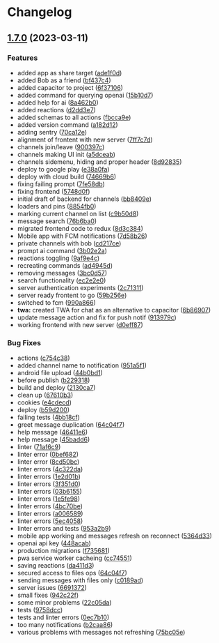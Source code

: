 # Changelog

## [1.7.0](https://github.com/codecat-io/chat/compare/@quack/server-v1.6.12...@quack/server-v1.7.0) (2023-03-11)


### Features

* added app as share target ([ade1f0d](https://github.com/codecat-io/chat/commit/ade1f0d8f243d9709acf036b6238bbb1db794a87))
* added Bob as a friend ([bf437c4](https://github.com/codecat-io/chat/commit/bf437c4310e3a1c28241b3e7ede69467102f67e6))
* added capacitor to project ([6f37106](https://github.com/codecat-io/chat/commit/6f371069f47c85b1c2781c1b4f97cde16e0f99b6))
* added command for querying openai ([15b10d7](https://github.com/codecat-io/chat/commit/15b10d7cc7efb36c34204b8bd9e203887a479558))
* added help for ai ([8a462b0](https://github.com/codecat-io/chat/commit/8a462b02796387dfc70adcd30f882ceb78b640fc))
* added reactions ([d2dd3e7](https://github.com/codecat-io/chat/commit/d2dd3e731134a0d629132f54d01a76f76ca11eb8))
* added schemas to all actions ([fbcca9e](https://github.com/codecat-io/chat/commit/fbcca9e1846606166dec8fb92dcf4279ff3d3a33))
* added version command ([a182d12](https://github.com/codecat-io/chat/commit/a182d1235930091f4bf5cf67aa32a7a9d33cbcce))
* adding sentry ([70ca12e](https://github.com/codecat-io/chat/commit/70ca12e61c13df7e1890f45b684978975ea2252e))
* alignment of frontent with new server ([7ff7c7d](https://github.com/codecat-io/chat/commit/7ff7c7daafbfbeb9462c2a3c090735132755bbf7))
* channels join/leave ([900397c](https://github.com/codecat-io/chat/commit/900397c1d27706466f2fa369db14508532f9cd56))
* channels making UI init ([a5dceab](https://github.com/codecat-io/chat/commit/a5dceabbef4714e256e6dc3f40da001df9c5cf38))
* channels sidemenu, hiding and proper header ([8d92835](https://github.com/codecat-io/chat/commit/8d92835073ffec94842551530333cff4b3e58a33))
* deploy to google play ([e38a0fa](https://github.com/codecat-io/chat/commit/e38a0fa7dd8469647e86c074e21bea49262a8040))
* deploy with cloud build ([74669b6](https://github.com/codecat-io/chat/commit/74669b6ed68dced4e86a319204d7c4ad36eaf3cf))
* fixing failing prompt ([7fe58db](https://github.com/codecat-io/chat/commit/7fe58db0b8d923fda25b4ec67781cdaa2fa5eba1))
* fixing frontend ([5748d0f](https://github.com/codecat-io/chat/commit/5748d0f7b8f27782e0321088b9dd33fc9bb49645))
* initial draft of backend for channels ([bb8409e](https://github.com/codecat-io/chat/commit/bb8409e2e7846bc43f26d608c397c8cc9a445487))
* loaders and pins ([8854fb0](https://github.com/codecat-io/chat/commit/8854fb02bbb785104f2ef7c9b801b4dae654dfa3))
* marking current channel on list ([c9b50d8](https://github.com/codecat-io/chat/commit/c9b50d88143c2ecfb8bf436740a0b9eea849b6f6))
* message search ([76b6ba0](https://github.com/codecat-io/chat/commit/76b6ba0afa05297106a67b9c10a55de1315964b4))
* migrated frontend code to redux ([8d3c384](https://github.com/codecat-io/chat/commit/8d3c3843208746bb90770b97972293598799b8d2))
* Mobile app with FCM notifications ([7d58b26](https://github.com/codecat-io/chat/commit/7d58b26cc0381510a1f99bd9870befa55cd837d4))
* private channels with bob ([cd217ce](https://github.com/codecat-io/chat/commit/cd217ced8fe7cf5ddf48c1e53e3aca05fdf901f2))
* prompt ai command ([3b02e2a](https://github.com/codecat-io/chat/commit/3b02e2a8ddeb37148a7eb83484b26a288593a4a7))
* reactions toggling ([9af9e4c](https://github.com/codecat-io/chat/commit/9af9e4ca24e347304900ef234aab7387e95bfb3a))
* recreating commands ([ad4945d](https://github.com/codecat-io/chat/commit/ad4945dd36e41cded2b624d5faa107a3e154f575))
* removing messages ([3bc0d57](https://github.com/codecat-io/chat/commit/3bc0d578af1c0835cf0f1e6604c653f32eb3d35b))
* search functionality ([ec2e2e0](https://github.com/codecat-io/chat/commit/ec2e2e07e084a4b333bdf2dbdac8a54d6a31da5d))
* server authentication experiments ([2c71311](https://github.com/codecat-io/chat/commit/2c71311a97109f118e29f2536f8dbd48ee05cacb))
* server ready frontent to go ([59b256e](https://github.com/codecat-io/chat/commit/59b256e9b31ece367fb56fa1cf2f048502b401bd))
* switched to fcm ([990a866](https://github.com/codecat-io/chat/commit/990a866103c683234f09b9321370ca721e6e3228))
* **twa:** created TWA for chat as an alternative to capacitor ([6b86907](https://github.com/codecat-io/chat/commit/6b86907bdf14f3099085e96e6ebf7c2a8fb45cad))
* update message action and fix for push notif ([913979c](https://github.com/codecat-io/chat/commit/913979cf5d753051f998ebcde8c6c2a64d3c6b9c))
* working frontend with new server ([d0eff87](https://github.com/codecat-io/chat/commit/d0eff870a273b6d4842ebf4678f0b1808fe1208a))


### Bug Fixes

* actions ([c754c38](https://github.com/codecat-io/chat/commit/c754c38af370711b95433953e7023ffb576bebf6))
* added channel name to notification ([951a5f1](https://github.com/codecat-io/chat/commit/951a5f163abf0c00efb3a931cd2f6a378b46e5fc))
* android file upload ([44b0bd1](https://github.com/codecat-io/chat/commit/44b0bd1cc03ac67709ba3113f251816f4f010a36))
* before publish ([b229318](https://github.com/codecat-io/chat/commit/b229318a863df03632b017c2e2dbe95b18386888))
* build and deploy ([2130ca7](https://github.com/codecat-io/chat/commit/2130ca79cf2fee8e43ae269039e9d8668f3aa43c))
* clean up ([67610b3](https://github.com/codecat-io/chat/commit/67610b37babd88872295b3a67ee9e07502083600))
* cookies ([e4cdecd](https://github.com/codecat-io/chat/commit/e4cdecd3f9a59b3f6c918c88c74a23522e9b373f))
* deploy ([b59d200](https://github.com/codecat-io/chat/commit/b59d200c3d7694b00a34bd966f4145a6add3d7cc))
* failing tests ([4bb18cf](https://github.com/codecat-io/chat/commit/4bb18cf6808d2ae4bfda2ff6a9d7b3ec078434c6))
* greet message duplication ([64c04f7](https://github.com/codecat-io/chat/commit/64c04f716242883e2d287f076be5d65d496c2939))
* help message ([46411e6](https://github.com/codecat-io/chat/commit/46411e6022f53ee337d710ac54a7daba94626709))
* help message ([45badd6](https://github.com/codecat-io/chat/commit/45badd6c1b3aa73985a5aae1ef24121c0ed3af9f))
* linter ([71af6c9](https://github.com/codecat-io/chat/commit/71af6c93dc7a7c96f05f045ff783329e0a2da2ae))
* linter error ([0bef682](https://github.com/codecat-io/chat/commit/0bef682b686e251958835db0bcc6edf330d81037))
* linter error ([8cd50bc](https://github.com/codecat-io/chat/commit/8cd50bc6a9eb4bf783b8b5ab38d1f8b0aa8514f0))
* linter errors ([4c322da](https://github.com/codecat-io/chat/commit/4c322da8918eca265cccb57c953f500675ebc2ab))
* linter errors ([1e2d01b](https://github.com/codecat-io/chat/commit/1e2d01b42de1baf155c027f4682e132269321a56))
* linter errors ([3f351d0](https://github.com/codecat-io/chat/commit/3f351d06c6afd4444e34be491814c38a64414a40))
* linter errors ([03b6155](https://github.com/codecat-io/chat/commit/03b615546a96ba9bf0ca1243b6e49390085ff614))
* linter errors ([1e5fe98](https://github.com/codecat-io/chat/commit/1e5fe985d5c17ea253401bd6645c56abd3a06eae))
* linter errors ([4bc70be](https://github.com/codecat-io/chat/commit/4bc70beb78f7dad2058bb2242642565d53237f1e))
* linter errors ([a006589](https://github.com/codecat-io/chat/commit/a0065899e5d4198c9b7d67557793e81aad1a131e))
* linter errors ([5ec4058](https://github.com/codecat-io/chat/commit/5ec4058349ebd49bbe0e5fc0b40e8f50ae364e9e))
* linter errors and tests ([953a2b9](https://github.com/codecat-io/chat/commit/953a2b9e25d37f2ee13cc35adea1996e5b91c06b))
* mobile app working and messages refresh on reconnect ([5364d33](https://github.com/codecat-io/chat/commit/5364d3312966778f1042508c1e1bd534a5c6fb64))
* openai api key ([448acab](https://github.com/codecat-io/chat/commit/448acabbb57ec303ba642d4126274e62775c533b))
* production migrations ([f735681](https://github.com/codecat-io/chat/commit/f73568108c9152b94f3466d1880bebe943d4fe79))
* pwa service worker cacheing ([cc74551](https://github.com/codecat-io/chat/commit/cc74551bf09126d50ec6ae03127592d6e4c4f578))
* saving reactions ([da411d3](https://github.com/codecat-io/chat/commit/da411d3f72974d54cbd2f1da3fb5e64e819c07a3))
* secured access to files ops ([64c04f7](https://github.com/codecat-io/chat/commit/64c04f716242883e2d287f076be5d65d496c2939))
* sending messages with files only ([c0189ad](https://github.com/codecat-io/chat/commit/c0189adba6039112de1fbc3190a52ce815ad3e31))
* server issues ([6691372](https://github.com/codecat-io/chat/commit/6691372c771bfffdc1b703460bc8b75c72206b29))
* small fixes ([942c22f](https://github.com/codecat-io/chat/commit/942c22f158487e18e8ba983068664f0b6acefc50))
* some minor problems ([22c05da](https://github.com/codecat-io/chat/commit/22c05da3621ba78911b8e4787720dbc23e8f3bd9))
* tests ([9758dcc](https://github.com/codecat-io/chat/commit/9758dcc4d1afea96925fa60d1eef0567c80a6ccc))
* tests and linter errors ([0ec7b10](https://github.com/codecat-io/chat/commit/0ec7b10af2c5bd2c1551311a15970b5ffc7c4649))
* too many notifications ([b2caa86](https://github.com/codecat-io/chat/commit/b2caa8636996fd0d54474d4e5cefed850187b8b7))
* various problems with messages not refreshing ([75bc05e](https://github.com/codecat-io/chat/commit/75bc05ed11f4470c9d8f9966d8a7a6c2644fb668))
